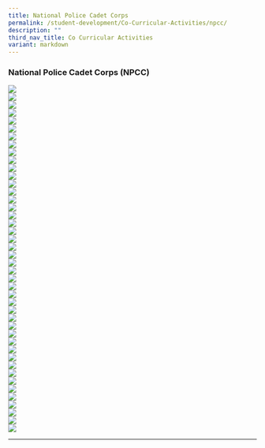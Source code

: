 ```yaml
---
title: National Police Cadet Corps
permalink: /student-development/Co-Curricular-Activities/npcc/
description: ""
third_nav_title: Co Curricular Activities
variant: markdown
---
```

### National Police Cadet Corps (NPCC)

![](/images/NPCC/For%202024/Slide1.JPG)
<br>
![](/images/NPCC/For%202024/Slide2.JPG)
<br>
![](/images/NPCC/For%202024/Slide3.JPG)
<br>
![](/images/NPCC/For%202024/Slide4.JPG)
<br>
![](/images/NPCC/For%202024/Slide5.JPG)
<br>
![](/images/NPCC/For%202024/Slide6.JPG)
<br>
![](/images/NPCC/For%202024/Slide7.JPG)
<br>
![](/images/NPCC/For%202024/Slide8.JPG)
<br>
![](/images/NPCC/For%202024/Slide9.JPG)
<br>
![](/images/NPCC/For%202024/Slide10.JPG)
<br>
![](/images/NPCC/For%202024/Slide11.JPG)
<br>
![](/images/NPCC/For%202024/Slide12.JPG)
<br>
![](/images/NPCC/For%202024/Slide13.JPG)
<br>
![](/images/NPCC/For%202024/Slide14.JPG)
<br>
![](/images/NPCC/For%202024/Slide15.JPG)
<br>
![](/images/NPCC/For%202024/Slide16.JPG)
<br>
![](/images/NPCC/For%202024/Slide17.JPG)
<br>
![](/images/NPCC/For%202024/Slide18.JPG)
<br>
![](/images/NPCC/For%202024/Slide19.JPG)
<br>
![](/images/NPCC/For%202024/Slide20.JPG)
<br>
![](/images/NPCC/For%202024/Slide21.JPG)
<br>
![](/images/NPCC/For%202024/Slide22.JPG)
<br>
![](/images/NPCC/For%202024/Slide23.JPG)
<br>
![](/images/NPCC/For%202024/Slide24.JPG)
<br>
![](/images/NPCC/For%202024/Slide25.JPG)
<br>
![](/images/NPCC/For%202024/Slide26.JPG)
<br>
![](/images/NPCC/For%202024/Slide27.JPG)
<br>
![](/images/NPCC/For%202024/Slide28.JPG)
<br>
![](/images/NPCC/For%202024/Slide29.JPG)
<br>
![](/images/NPCC/For%202024/Slide30.JPG)
<br>
![](/images/NPCC/For%202024/Slide31.JPG)
<br>
![](/images/NPCC/For%202024/Slide32.JPG)
<br>
![](/images/NPCC/For%202024/Slide33.JPG)
<br>
![](/images/NPCC/For%202024/Slide34.JPG)
<br>
![](/images/NPCC/For%202024/Slide35.JPG)
<br>
![](/images/NPCC/For%202024/Slide36.JPG)
<br>
![](/images/NPCC/For%202024/Slide37.JPG)
<br>
![](/images/NPCC/For%202024/Slide38.JPG)
<br>
![](/images/NPCC/For%202024/Slide39.JPG)
<br>
![](/images/NPCC/For%202024/Slide40.JPG)
<br>
![](/images/NPCC/For%202024/Slide41.JPG)
<br>
![](/images/NPCC/For%202024/Slide42.JPG)
<br>
![](/images/NPCC/For%202024/Slide43.JPG)
<br>
![](/images/NPCC/For%202024/Slide44.JPG)
<hr>